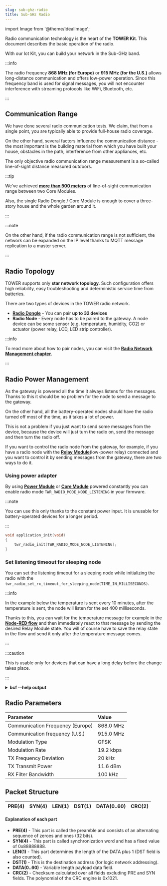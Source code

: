 ```yaml
---
slug: sub-ghz-radio
title: Sub-GHz Radio
---
```

import Image from '@theme/IdealImage';

Radio communication technology is the heart of the **TOWER Kit**. This document describes the basic operation of the radio.

With our Iot Kit, you can build your network in the Sub-GHz band.

:::info

The radio frequency **868 MHz (for Europe)** or **915 MHz (for the U.S.)** allows long-distance communication and offers low-power operation. Since this frequency band is used for signal messages, you will not encounter interference with streaming protocols like WiFi, Bluetooth, etc.

:::

## Communication Range

We have done several radio communication tests. We claim, that from a single point, you are typically able to provide full-house radio coverage.

On the other hand, several factors influence the communication distance - the most important is the building material from which you have built your house, obstacles in the path, interference from other appliances, etc.

The only objective radio communication range measurement is a so-called line-of-sight distance measured outdoors.

:::tip

We’ve achieved [**more than 500 meters**](https://www.youtube.com/watch?v=6zdQQdwV3GQ&feature=youtu.be) of line-of-sight communication range between two Core Modules.

Also, the single Radio Dongle / Core Module is enough to cover a three-story house and the whole garden around it.

:::

:::note

On the other hand, if the radio communication range is not sufficient, the network can be expanded on the IP level thanks to MQTT message replication to a master server.

:::

## Radio Topology

TOWER supports only **star network topology**. Such configuration offers high reliability, easy troubleshooting and deterministic service time from batteries.

There are two types of devices in the TOWER radio network.

- [**Radio Dongle**](../hardware-modules/about-radio-dongle.md) - You can pair **up to 32 devices**
- **Radio Node** - Every node has to be paired to the gateway. A node device can be some sensor (e.g. temperature, humidity, CO2) or actuator (power relay, LCD, LED strip controller).

:::info

To read more about how to pair nodes, you can visit the [**Radio Network Management chapter**](../desktop-programming/radio-network-management.md).

:::

## Radio Power Management

As the gateway is powered all the time it always listens for the messages. Thanks to this it should be no problem for the node to send a message to the gateway.

On the other hand, all the battery-operated nodes should have the radio turned off most of the time, as it takes a lot of power.

This is not a problem if you just want to send some messages from the device, because the device will just turn the radio on, send the message and then turn the radio off.

If you want to control the radio node from the gateway, for example, if you have a radio node with the [**Relay Module**](../hardware-modules/about-relay-module.md)(low-power relay) connected and you want to control it by sending messages from the gateway, there are two ways to do it.

### Using power adapter

By using [**Power Module**](../hardware-modules/about-power-module.md) or [**Core Module**](../hardware-modules/about-core-module.md) powered constantly you can enable radio mode `TWR_RADIO_MODE_NODE_LISTENING` in your firmware.

:::note

You can use this only thanks to the constant power input. It is unusable for battery-operated devices for a longer period.

:::

```c
void application_init(void)
{
    twr_radio_init(TWR_RADIO_MODE_NODE_LISTENING);
}
```

### Set listening timeout for sleeping node

You can set the listening timeout for a sleeping node while initializing the radio with the `twr_radio_set_rx_timeout_for_sleeping_node(TIME_IN_MILLISECONDS)`.

:::info

In the example below the temperature is sent every 10 minutes, after the temperature is sent, the node will listen for the set 400 milliseconds.

Thanks to this, you can wait for the temperature message for example in the [**Node-RED flow**](../desktop-programming/node-red-programming.md) and then immediately react to that message by sending the desired Relay Module state. You will of course have to save the relay state in the flow and send it only after the temperature message comes.

:::

:::caution

This is usable only for devices that can have a long delay before the change takes place.

:::

<details>
<summary>
<b>
bcf --help output
</b>
</summary>
<p>

```c showLineNumbers
/* Temperature event handler, this will just send the value through the radio *
 * and allow the Core Module to switch to Listening mode for 400ms            */
void tmp112_event_handler(twr_tmp112_t *self, twr_tmp112_event_t event, void *event_param)
{
    float value;
    event_param_t *param = (event_param_t *)event_param;

    if (event == TWR_TMP112_EVENT_UPDATE)
    {
        twr_radio_pub_temperature(param->channel, &value);
        param->value = value;
        values.temperature = value;
    }
}

void application_init(void)
{

    static twr_tmp112_t temperature;
    twr_tmp112_init(&temperature, TWR_I2C_I2C0, 0x49);
    twr_tmp112_set_event_handler(&temperature, tmp112_event_handler, NULL);
    twr_tmp112_set_update_interval(&temperature, 60 * 1000);               // Update every 10 minutes

    twr_radio_init(TWR_RADIO_MODE_NODE_SLEEPING);
    twr_radio_pairing_request("relay", VERSION);
    twr_radio_set_rx_timeout_for_sleeping_node(400);
}
```

</p>
</details>

## Radio Parameters

| Parameter                        | Value     |
| :------------------------------- | :-------- |
| Communication Frequency (Europe) | 868.0 MHz |
| Communication frequency (U.S.)   | 915.0 MHz |
| Modulation Type                  | GFSK      |
| Modulation Rate                  | 19.2 kbps |
| TX Frequency Deviation           | 20 kHz    |
| TX Transmit Power                | 11.6 dBm  |
| RX Filter Bandwidth              | 100 kHz   |


## Packet Structure

| PRE(4) | SYN(4) | LEN(1) | DST(1) | DATA(0..60) | CRC(2) |
| :----- | :----- | :----- | :----- | :---------- | :----- |

#### Explanation of each part

- **PRE(4)** - This part is called the preamble and consists of an alternating sequence of zeroes and ones (32 bits).
- **SYN(4)** - This part is called synchronization word and has a fixed value of 0x88888888.
- **LEN(1)** - This part determines the length of the DATA plus 1 (DST field is also counted).
- **DST(1)** - This is the destination address (for logic network addressing).
- **DATA(0..60)** - Variable length payload data field.
- **CRC(2)** - Checksum calculated over all fields excluding PRE and SYN fields. The polynomial of the CRC engine is 0x1021.
